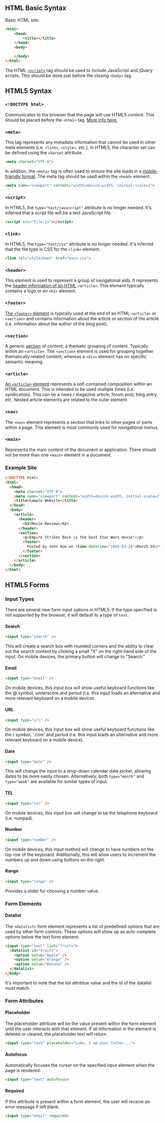## HTML Basic Syntax

Basic HTML site:
```html
<html>
	<head>
		<title></title>
	</head>
	<body>

	</body>
</html>
```

The HTML [`<script>`](https://developer.mozilla.org/en-US/docs/Web/HTML/Element/script) tag should be used to include JavaScript and jQuery scripts. This should be done just before the closing `<body>` tag.

## HTML5 Syntax

### `<!DOCTYPE html>`

Communicates to the browser that the page will use HTML5 content. This should be placed before the `<html>` tag. [More info here.](https://developer.mozilla.org/en-US/docs/Web/Guide/HTML/HTML5/Introduction_to_HTML5)

### `<meta>`

This tag represents any metadata information that cannot be used in other meta elements (i.e. `<link>`, `<style>`, etc.). In HTML5, the character set can be defined using the `charset` attribute.
```html
<meta charset="UTF-8">
```

In addition, the `<meta>` tag is often used to ensure the site loads in a [mobile-friendly format](https://css-tricks.com/snippets/html/responsive-meta-tag/). The meta tag should be used within the `<head>` element.
```html
<meta name="viewport" content="width=device-width, initial-scale=1">
```

### `<script>`

In HTML5, the `type="text/javascript"` attribute is no longer needed. It's inferred that a script file will be a text JavaScript file.

```html
<script src="file.js"></script>
```

### `<link>`

In HTML5, the `type="text/css"` attribute is no longer needed. It's inferred that the file type is CSS for the `<link>` element.

```html
<link rel="stylesheet" href="main.css">
```

### `<header>`

This element is used to represent a group of navigational aids. It represents the [header information of an HTML](https://developer.mozilla.org/en-US/docs/Web/HTML/Element/header) `<article>`. This element typically contains a logo or an `<h1>` element.

### `<footer>`

[The `<footer>` element](https://developer.mozilla.org/en-US/docs/Web/HTML/Element/footer) is typically used at the end of an HTML `<article>` or `<section>` and contains information about the article or section of the article (i.e. information about the author of the blog post).

### `<section>`

A generic [section](https://developer.mozilla.org/en-US/docs/Web/HTML/Element/section) of content; a thematic grouping of content. Typically within an `<article>`. The `<section>` element is used for grouping together thematically related content, whereas a `<div>` element has no specific semantic meaning.

### `<article>`

[An `<article>` element](https://developer.mozilla.org/en-US/docs/Web/HTML/Element/article) represents a self-contained composition within an HTML document. This is intended to be used multiple times (i.e. syndication). This can be a news / magazine article, forum post, blog entry, etc. Nested article elements are related to the outer element.

### `<nav>`

The `<nav>` element represents a section that links to other pages or parts within a page. This element is most commonly used for navigational menus.

### `<main>`

Represents the main content of the document or application. There should not be more than one `<main>` element in a document.

### Example Site
```html
<!DOCTYPE html>
<html>
  <head>
    <meta charset="UTF-8">
    <meta name="viewport" content="width=device-width, initial-scale=1">
    <title>Sample Website</title>
  </head>
  <body>
    <article>
      <header>
        <h2>Movie Review</h2>
      </header>
      <section>
        <p>Empire Strikes Back is the best Star Wars movie!</p>
        <footer>
          Posted by John Doe on <time datetime="1985-03-24">March 24</time>
        </footer>
      </section>
    </article>
  </body>
</html>
```

## HTML5 Forms

### Input Types

There are several new form input options in HTML5. If the type specified is not supported by the browser, it will default to a type of `text`.

#### Search

```html
<input type="search" />
```

This will create a search box with rounded corners and the ability to clear out the search content by clicking a small "X" on the right-hand side of the input. On mobile devices, the primary button will change to "Search."

#### Email

```html
<input type="email" />
```

On mobile devices, this input box will show useful keyboard functions like the @ symbol, underscore and period (i.e. this input loads an alternative and more relevant keyboard on a mobile device).

#### URL

```html
<input type="url" />
```

On mobile devices, this input box will show useful keyboard functions like the / symbol, '.com' and period (i.e. this input loads an alternative and more relevant keyboard on a mobile device).

#### Date

```html
<input type="date" />
```

This will change the input to a drop-down calendar date picker, allowing dates to be more easily chosen. Alternatively, both `type="month"` and `type="week"` are available for similar types of input.

#### TEL

```html
<input type="tel" />
```

On mobile devices, this input box will change to be the telephone keyboard (i.e. numpad).

#### Number

```html
<input type="number" />
```

On mobile devices, this input method will change to have numbers on the top row of the keyboard. Additionally, this will allow users to increment the numbers up and down using buttons on the right.

#### Range

```html
<input type="range" />
```

Provides a slider for choosing a number value.

### Form Elements

#### Datalist

The `<datalist>` form element represents a list of predefined options that are used by other form controls. These options will show up as auto-complete options below the text form element.

```html
<input type="text" list="fruits">
  <datalist id="fruits">
    <option value="Apple" />
    <option value="Orange" />
    <option value="Banana" />
  </datalist>
</body>
```

It's important to note that the list attribtue value and the id of the datalist must match.

### Form Attributes

#### Placeholder

The placeholder attribute will be the value present within the form element until the user interacts with that element. If all information in the element is deleted or cleared, the placeholder text will return.

```html
<input type="text" placeholder="Luke, I am your father...">
```

#### Autofocus

Automatically focuses the cursor on the specified input element when the page is rendered.

```html
<input type="text" autofocus>
```

#### Required

If this attribute is present within a form element, the user will receive an error message if left blank.

```html
<input type="email" required>
```
